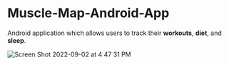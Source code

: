 # Muscle-Map-Android-App

Android application which allows users to track their **workouts**, **diet**, and **sleep**.


![Screen Shot 2022-09-02 at 4 47 31 PM](https://user-images.githubusercontent.com/90374336/188234343-c3909368-8e23-4f90-afd1-96b210308a6f.png)
